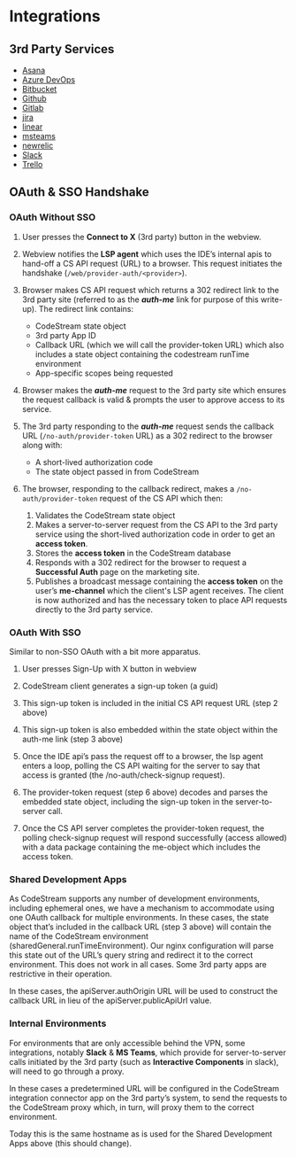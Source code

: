 # Integrations

## 3rd Party Services
- [Asana](asana.md)
- [Azure DevOps](azure-devops.md)
- [Bitbucket](bitbucket.md)
- [Github](github.md)
- [Gitlab](gitlab.md)
- [jira](jira.md)
- [linear](linear.md)
- [msteams](msteams.md)
- [newrelic](newrelic.md)
- [Slack](slack.md)
- [Trello](trello.md)

## OAuth & SSO Handshake

### OAuth Without SSO

1. User presses the **Connect to X** (3rd party) button in the webview.

1. Webview notifies the **LSP agent** which uses the IDE’s internal apis to
   hand-off a CS API request (URL) to a browser. This request initiates the
   handshake (`/web/provider-auth/<provider>`).

1. Browser makes CS API request which returns a 302 redirect link to the 3rd
   party site (referred to as the _**auth-me**_ link for purpose of this
   write-up). The redirect link contains:
    - CodeStream state object
    - 3rd party App ID
    - Callback URL (which we will call the provider-token URL) which also
      includes a state object containing the codestream runTime environment
    - App-specific scopes being requested

1. Browser makes the _**auth-me**_ request to the 3rd party site which ensures
   the request callback is valid & prompts the user to approve access to its
   service.

1. The 3rd party responding to the _**auth-me**_ request sends the callback URL
   (`/no-auth/provider-token` URL) as a 302 redirect to the browser along with:
    - A short-lived authorization code
    - The state object passed in from CodeStream

1. The browser, responding to the callback redirect, makes a
   `/no-auth/provider-token` request of the CS API which then:
    1. Validates the CodeStream state object
    1. Makes a server-to-server request from the CS API to the 3rd party service
       using the short-lived authorization code in order to get an **access token**.
    1. Stores the **access token** in the CodeStream database
    1. Responds with a 302 redirect for the browser to request a **Successful
       Auth** page on the marketing site.
   1. Publishes a broadcast message containing the **access token** on the
      user’s **me-channel** which the client's LSP agent receives. The client is
      now authorized and has the necessary token to place API requests directly
      to the 3rd party service.

### OAuth With SSO

Similar to non-SSO OAuth with a bit more apparatus.

1. User presses Sign-Up with X button in webview

1. CodeStream client generates a sign-up token (a guid)

1. This sign-up token is included in the initial CS API request URL (step 2
   above)

1. This sign-up token is also embedded within the state object within the
   auth-me link (step 3 above)

1. Once the IDE api’s pass the request off to a browser, the lsp agent enters a
   loop, polling the CS API waiting for the server to say that access is granted
   (the /no-auth/check-signup request).

1. The provider-token request (step 6 above) decodes and parses the embedded
   state object, including the sign-up token in the server-to-server call.

1. Once the CS API server completes the provider-token request, the polling
   check-signup request will respond successfully (access allowed) with a data
   package containing the me-object which includes the access token.

### Shared Development Apps

As CodeStream supports any number of development environments, including
ephemeral ones, we have a mechanism to accommodate using one OAuth callback for
multiple environments. In these cases, the state object that’s included in the
callback URL (step 3 above) will contain the name of the CodeStream environment
(sharedGeneral.runTimeEnvironment). Our nginx configuration will parse this
state out of the URL’s query string and redirect it to the correct environment.
This does not work in all cases. Some 3rd party apps are restrictive in their
operation.

In these cases, the apiServer.authOrigin URL will be used to construct the
callback URL in lieu of the apiServer.publicApiUrl value.

### Internal Environments

For environments that are only accessible behind the VPN, some integrations,
notably **Slack** & **MS Teams**, which provide for server-to-server calls
initiated by the 3rd party (such as **Interactive Components** in slack), will
need to go through a proxy.

In these cases a predetermined URL will be configured in the CodeStream
integration connector app on the 3rd party’s system, to send the requests to the
CodeStream proxy which, in turn, will proxy them to the correct environment.

Today this is the same hostname as is used for the Shared Development Apps above
(this should change).
